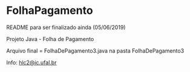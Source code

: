 # FolhaPagamento

README para ser finalizado ainda (05/06/2019)

Projeto Java - Folha de Pagamento

Arquivo final = FolhaDePagamento3.java na pasta FolhaDePagamento3

Info: hlc2@ic.ufal.br
